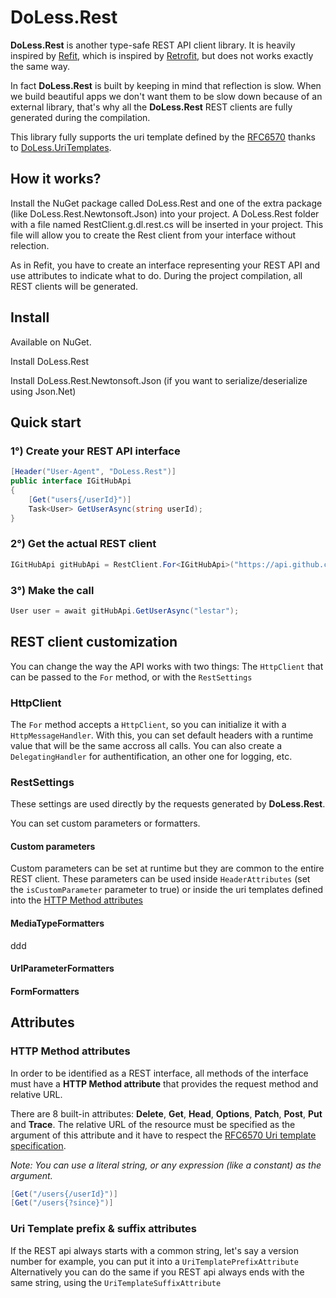 # DoLess.Rest

**DoLess.Rest** is another type-safe REST API client library.
It is heavily inspired by [Refit](https://github.com/paulcbetts/refit), which is inspired by [Retrofit](http://square.github.io/retrofit), but does not works exactly the same way.

In fact **DoLess.Rest** is built by keeping in mind that reflection is slow. When we build beautiful apps we don't want them to be slow down because of an external library, that's why all the **DoLess.Rest** REST clients are fully generated during the compilation.

This library fully supports the uri template defined by the [RFC6570](http://tools.ietf.org/html/rfc6570) thanks to [DoLess.UriTemplates](https://github.com/letsar/DoLess.UriTemplates).

## How it works?

Install the NuGet package called DoLess.Rest and one of the extra package (like DoLess.Rest.Newtonsoft.Json) into your project.
A DoLess.Rest folder with a file named RestClient.g.dl.rest.cs will be inserted in your project.
This file will allow you to create the Rest client from your interface without relection.

As in Refit, you have to create an interface representing your REST API and use attributes to indicate what to do.
During the project compilation, all REST clients will be generated.

## Install

Available on NuGet.

Install DoLess.Rest

Install DoLess.Rest.Newtonsoft.Json (if you want to serialize/deserialize using Json.Net)

## Quick start

### 1°) Create your REST API interface

```csharp
[Header("User-Agent", "DoLess.Rest")]
public interface IGitHubApi
{
    [Get("users{/userId}")]
    Task<User> GetUserAsync(string userId);
}
```

### 2°) Get the actual REST client

```csharp
IGitHubApi gitHubApi = RestClient.For<IGitHubApi>("https://api.github.com");
```

### 3°) Make the call

```csharp
User user = await gitHubApi.GetUserAsync("lestar");
```

## REST client customization

You can change the way the API works with two things: The ```HttpClient``` that can be passed to the ```For``` method, or with the ```RestSettings```

### HttpClient

The ```For``` method accepts a ```HttpClient```, so you can initialize it with a ```HttpMessageHandler```.
With this, you can set default headers with a runtime value that will be the same accross all calls. You can also create a ```DelegatingHandler``` for authentification, an other one for logging, etc.

### RestSettings

These settings are used directly by the requests generated by **DoLess.Rest**.

You can set custom parameters or formatters.

#### Custom parameters

Custom parameters can be set at runtime but they are common to the entire REST client. These parameters can be used inside ```HeaderAttributes``` (set the ```isCustomParameter``` parameter to true) or inside the uri templates defined into the [HTTP Method attributes](#http-method-attributes)

#### MediaTypeFormatters

ddd

#### UrlParameterFormatters

#### FormFormatters




## Attributes

### HTTP Method attributes

In order to be identified as a REST interface, all methods of the interface must have a **HTTP Method attribute** that provides the request method and relative URL.

There are 8 built-in attributes: **Delete**, **Get**, **Head**, **Options**, **Patch**, **Post**, **Put** and **Trace**.
The relative URL of the resource must be specified as the argument of this attribute and it have to respect the [RFC6570 Uri template specification](http://tools.ietf.org/html/rfc6570).

*Note: You can use a literal string, or any expression (like a constant) as the argument.*

```csharp
[Get("/users{/userId}")]
[Get("/users{?since}")]
```

### Uri Template prefix & suffix attributes

If the REST api always starts with a common string, let's say a version number for example, you can put it into a ```UriTemplatePrefixAttribute```
Alternatively you can do the same if you REST api always ends with the same string, using the ```UriTemplateSuffixAttribute```


